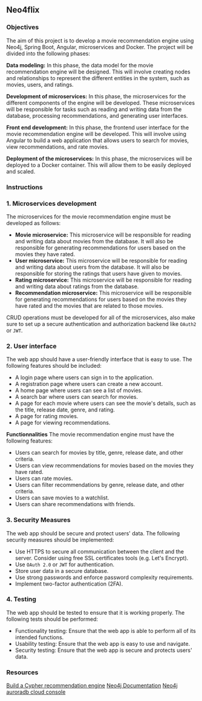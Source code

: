 ## Neo4flix

### Objectives
The aim of this project is to develop a movie recommendation engine using Neo4j, Spring Boot, Angular, microservices and Docker. The project will be divided into the following phases:

**Data modeling:** In this phase, the data model for the movie recommendation engine will be designed. This will involve creating nodes and relationships to represent the different entities in the system, such as movies, users, and ratings.

**Development of microservices:** In this phase, the microservices for the different components of the engine will be developed. These microservices will be responsible for tasks such as reading and writing data from the database, processing recommendations, and generating user interfaces.

**Front end development:** In this phase, the frontend user interface for the movie recommendation engine will be developed. This will involve using Angular to build a web application that allows users to search for movies, view recommendations, and rate movies.

**Deployment of the microservices:** In this phase, the microservices will be deployed to a Docker container. This will allow them to be easily deployed and scaled.

### Instructions
### 1. Microservices development
The microservices for the movie recommendation engine must be developed as follows:
-   **Movie microservice:** This microservice will be responsible for reading and writing data about movies from the database. It will also be responsible for generating recommendations for users based on the movies they have rated.
-   **User microservice:** This microservice will be responsible for reading and writing data about users from the database. It will also be responsible for storing the ratings that users have given to movies.
-   **Rating microservice:** This microservice will be responsible for reading and writing data about ratings from the database.
-   **Recommendation microservice:** This microservice will be responsible for generating recommendations for users based on the movies they have rated and the movies that are related to those movies.

CRUD operations must be developed for all of the microservices, also make sure to set up a secure authentication and authorization backend like `OAuth2` or `JWT`.

### 2. User interface
The web app should have a user-friendly interface that is easy to use. The following features should be included:
-   A login page where users can sign in to the application.
-   A registration page where users can create a new account.
-   A home page where users can see a list of movies.
-   A search bar where users can search for movies.
-   A page for each movie where users can see the movie's details, such as the title, release date, genre, and rating.
-   A page for rating movies.
-   A page for viewing recommendations.

**Functionnalities**
  The movie recommendation engine  must have the following features:
-   Users can search for movies by title, genre, release date, and other criteria.
-   Users can view recommendations for movies based on the movies they have rated.
-   Users can rate movies.
-   Users can filter recommendations by genre, release date, and other criteria.
-   Users can save movies to a watchlist.
-   Users can share recommendations with friends.

### 3. Security Measures

The web app should be secure and protect users' data. The following security measures should be implemented:
-   Use HTTPS to secure all communication between the client and the server. Consider using free SSL certificates tools (e.g. Let's Encrypt).
-   Use `OAuth 2.0` or `JWT` for authentication.
-   Store user data in a secure database.
-   Use strong passwords and enforce password complexity requirements.
-   Implement two-factor authentication (2FA).

### 4. Testing
The web app should be tested to ensure that it is working properly. The following tests should be performed:
-   Functionality testing: Ensure that the web app is able to perform all of its intended functions.
-   Usability testing: Ensure that the web app is easy to use and navigate.
-   Security testing: Ensure that the web app is secure and protects users' data.

### Resources
[Build a Cypher recommendation engine](https://neo4j.com/developer/cypher/guide-build-a-recommendation-engine/)
[Neo4j Documentation](https://neo4j.com/docs/)
[Neo4j auroradb cloud console](https://neo4j.com/cloud/platform/aura-graph-database/?ref=neo4j-home-hero)